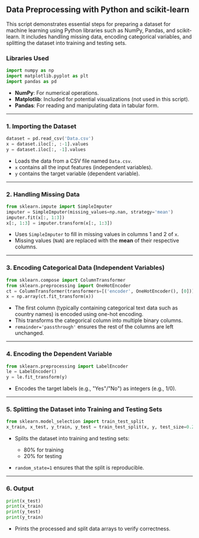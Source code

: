 ## Data Preprocessing with Python and scikit-learn

This script demonstrates essential steps for preparing a dataset for machine learning using Python libraries such as NumPy, Pandas, and scikit-learn. It includes handling missing data, encoding categorical variables, and splitting the dataset into training and testing sets.

### Libraries Used

```python
import numpy as np
import matplotlib.pyplot as plt
import pandas as pd
```

* **NumPy**: For numerical operations.
* **Matplotlib**: Included for potential visualizations (not used in this script).
* **Pandas**: For reading and manipulating data in tabular form.

---

### 1. Importing the Dataset

```python
dataset = pd.read_csv('Data.csv')
x = dataset.iloc[:, :-1].values
y = dataset.iloc[:, -1].values
```

* Loads the data from a CSV file named `Data.csv`.
* `x` contains all the input features (independent variables).
* `y` contains the target variable (dependent variable).

---

### 2. Handling Missing Data

```python
from sklearn.impute import SimpleImputer
imputer = SimpleImputer(missing_values=np.nan, strategy='mean')
imputer.fit(x[:, 1:3])
x[:, 1:3] = imputer.transform(x[:, 1:3])
```

* Uses `SimpleImputer` to fill in missing values in columns 1 and 2 of `x`.
* Missing values (`NaN`) are replaced with the **mean** of their respective columns.

---

### 3. Encoding Categorical Data (Independent Variables)

```python
from sklearn.compose import ColumnTransformer
from sklearn.preprocessing import OneHotEncoder
ct = ColumnTransformer(transformers=[('encoder', OneHotEncoder(), [0])], remainder='passthrough')
x = np.array(ct.fit_transform(x))
```

* The first column (typically containing categorical text data such as country names) is encoded using one-hot encoding.
* This transforms the categorical column into multiple binary columns.
* `remainder='passthrough'` ensures the rest of the columns are left unchanged.

---

### 4. Encoding the Dependent Variable

```python
from sklearn.preprocessing import LabelEncoder
le = LabelEncoder()
y = le.fit_transform(y)
```

* Encodes the target labels (e.g., "Yes"/"No") as integers (e.g., 1/0).

---

### 5. Splitting the Dataset into Training and Testing Sets

```python
from sklearn.model_selection import train_test_split
x_train, x_test, y_train, y_test = train_test_split(x, y, test_size=0.2, random_state=1)
```

* Splits the dataset into training and testing sets:

  * 80% for training
  * 20% for testing
* `random_state=1` ensures that the split is reproducible.

---

### 6. Output

```python
print(x_test)
print(x_train)
print(y_test)
print(y_train)
```

* Prints the processed and split data arrays to verify correctness.

